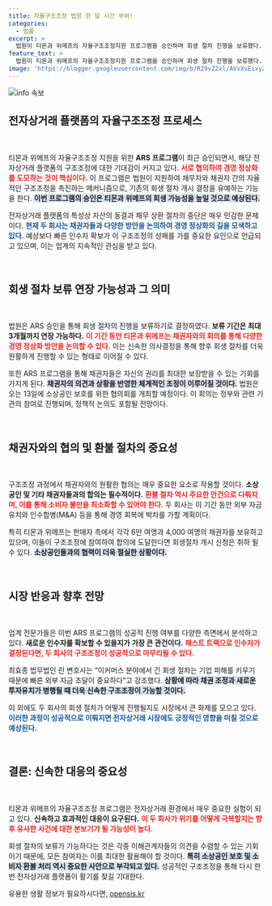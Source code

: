 ```yaml
---
title: 자율구조조정 법원 한 달 시간 부여!
categories:
  - 법률
excerpt: >
  법원이 티몬과 위메프의 자율구조조정지원 프로그램을 승인하며 회생 절차 진행을 보류했다. 이번 결정은 전자상거래 플랫폼 특성을 반영한 것으로, 피해자 구제를 위한 구조조정 방안의 성패가 인수자 확보에 달려있다. 
feature_text: >
  법원이 티몬과 위메프의 자율구조조정지원 프로그램을 승인하며 회생 절차 진행을 보류했다. 이번 결정은 전자상거래 플랫폼 특성을 반영한 것으로, 피해자 구제를 위한 구조조정 방안의 성패가 인수자 확보에 달려있다. 
image: 'https://blogger.googleusercontent.com/img/b/R29vZ2xl/AVvXsEixyZcFfHzMRdzZMjFBmAUKJYCLCGyLL1o632UiGVXcaFdKo_bkvkuCioo0uUKlGfBVcT3P84aROyZIXSBEx3Aw5nCQ3pTgDom1WDC4m8eifvWiAmWEEVb4x6G_l8C0QH225ldMjyaFvpxGEBGNO37VmDTDMHGhJPq73UglMfDca1-0aw/s1600/blogspot.png'
---
```


<p><img src="https://blogger.googleusercontent.com/img/b/R29vZ2xl/AVvXsEixyZcFfHzMRdzZMjFBmAUKJYCLCGyLL1o632UiGVXcaFdKo_bkvkuCioo0uUKlGfBVcT3P84aROyZIXSBEx3Aw5nCQ3pTgDom1WDC4m8eifvWiAmWEEVb4x6G_l8C0QH225ldMjyaFvpxGEBGNO37VmDTDMHGhJPq73UglMfDca1-0aw/s1600/blogspot.png" alt="info 속보" /></p>

<h2 data-ke-size="size26">전자상거래 플랫폼의 자율구조조정 프로세스</h2>

<p data-ke-size="size16">&nbsp;</p>

<p>티몬과 위메프의 자율구조조정 지원을 위한 <b>ARS 프로그램</b>이 최근 승인되면서, 해당 전자상거래 플랫폼의 구조조정에 대한 기대감이 커지고 있다. <b><span style="color: #ee2323;">서로 협의하여 경영 정상화를 도모하는 것이 핵심이다.</span></b> 이 프로그램은 법원이 지원하여 채무자와 채권자 간의 자율적인 구조조정을 촉진하는 메커니즘으로, 기존의 회생 절차 개시 결정을 유예하는 기능을 한다. <b><span style="background-color: #21538527;">이번 프로그램의 승인은 티몬과 위메프의 회생 가능성을 높일 것으로 예상된다.</span></b></p>

<p>전자상거래 플랫폼의 특성상 자산의 동결과 채무 상환 절차의 중단은 매우 민감한 문제이다. <b><span style="color: #1a5490;">현재 두 회사는 채권자들과 다양한 방안을 논의하여 경영 정상화의 길을 모색하고 있다.</span></b> 예상보다 빠른 인수자 확보가 이 구조조정의 성패를 가를 중요한 요인으로 언급되고 있으며, 이는 업계의 지속적인 관심을 받고 있다.</p>

<p data-ke-size="size16">&nbsp;</p>

<h2 data-ke-size="size26">회생 절차 보류 연장 가능성과 그 의미</h2>

<p data-ke-size="size16">&nbsp;</p>

<p>법원은 ARS 승인을 통해 회생 절차의 진행을 보류하기로 결정하였다. <b>보류 기간은 최대 3개월까지 연장 가능하다.</b> <b><span style="color: #ee2323;">이 기간 동안 티몬과 위메프는 채권자와의 회의를 통해 다양한 경영 정상화 방안을 논의할 수 있다.</span></b> 이는 신속한 의사결정을 통해 향후 회생 절차를 더욱 원활하게 진행할 수 있는 형태로 이어질 수 있다.</p>

<p>또한 ARS 프로그램을 통해 채권자들은 자신의 권리를 최대한 보장받을 수 있는 기회를 가지게 된다. <b><span style="background-color: #21538527;">채권자의 의견과 상황을 반영한 체계적인 조정이 이루어질 것이다.</span></b> 법원은 오는 13일에 소상공인 보호를 위한 협의회를 개최할 예정이다. 이 회의는 정부와 관련 기관의 참여로 진행되며, 정책적 논의도 포함될 전망이다.</p>

<p data-ke-size="size16">&nbsp;</p>

<h2 data-ke-size="size26">채권자와의 협의 및 환불 절차의 중요성</h2>

<p data-ke-size="size16">&nbsp;</p>

<p>구조조정 과정에서 채권자와의 원활한 협의는 매우 중요한 요소로 작용할 것이다. <b>소상공인 및 기타 채권자들과의 합의는 필수적이다.</b> <b><span style="color: #ee2323;">환불 절차 역시 주요한 안건으로 다뤄지며, 이를 통해 소비자 불만을 최소화할 수 있어야 한다.</span></b> 두 회사는 이 기간 동안 외부 자금 유치와 인수합병(M&amp;A) 등을 통해 경영 회복에 박차를 가할 계획이다.</p>

<p>특히 티몬과 위메프는 판매자 측에서 각각 6만 여명과 4,000 여명의 채권자를 보유하고 있으며, 이들이 구조조정에 참여하여 합의에 도달한다면 회생절차 개시 신청은 취하 될 수 있다. <b><span style="background-color: #21538527;">소상공인들과의 협력이 더욱 절실한 상황이다.</span></b></p>

<p data-ke-size="size16">&nbsp;</p>

<h2 data-ke-size="size26">시장 반응과 향후 전망</h2>

<p data-ke-size="size16">&nbsp;</p>

<p>업계 전문가들은 이번 ARS 프로그램의 성공적 진행 여부를 다양한 측면에서 분석하고 있다. <b>새로운 인수자를 확보할 수 있을지가 가장 큰 관건이다.</b> <b><span style="color: #ee2323;">패스트 트랙으로 인수자가 결정된다면, 두 회사의 구조조정이 성공적으로 마무리될 수 있다.</span></b></p>

<p>최효종 법무법인 린 변호사는 “이커머스 분야에서 긴 회생 절차는 기업 피해를 키우기 때문에 빠른 외부 자금 조달이 중요하다”고 강조했다. <b><span style="background-color: #21538527;">상황에 따라 채권 조정과 새로운 투자유치가 병행될 때 더욱 신속한 구조조정이 가능할 것이다.</span></b></p>

<p>이 외에도 두 회사의 회생 절차가 어떻게 진행될지도 시장에서 큰 화제를 모으고 있다. <b><span style="color: #1a5490;">이러한 과정이 성공적으로 이뤄지면 전자상거래 시장에도 긍정적인 영향을 미칠 것으로 예상된다.</span></b></p>

<p data-ke-size="size16">&nbsp;</p>

<h2 data-ke-size="size26">결론: 신속한 대응의 중요성</h2>

<p data-ke-size="size16">&nbsp;</p>

<p>티몬과 위메프의 자율구조조정 프로그램은 전자상거래 환경에서 매우 중요한 실험이 되고 있다. <b>신속하고 효과적인 대응이 요구된다.</b> <b><span style="color: #ee2323;">이 두 회사가 위기를 어떻게 극복할지는 향후 유사한 사건에 대한 본보기가 될 가능성이 높다.</span></b></p>

<p>회생 절차의 보류가 가능하다는 것은 각종 이해관계자들의 의견을 수렴할 수 있는 기회이기 때문에, 모든 참여자는 이를 최대한 활용해야 할 것이다. <b><span style="background-color: #21538527;">특히 소상공인 보호 및 소비자 환불 처리 역시 중요한 사안으로 부각되고 있다.</span></b> 성공적인 구조조정을 통해 다시 한번 전자상거래 플랫폼이 활기를 찾길 기대한다.</p>
유용한 생활 정보가 필요하시다면, <a href="https://opensis.kr" rel="dofollow">opensis.kr</a>


